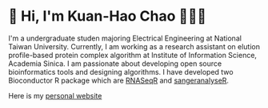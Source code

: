 # 👋 Hi, I'm Kuan-Hao Chao 👨🏽‍💻️

I'm a undergraduate studen majoring Electrical Engineering at National Taiwan University. Currently, I am working as a research assistant on elution profile-based protein complex algorithm at
Institute of Information Science, Academia Sinica. I am passionate about developing open source bioinformatics tools and designing algorithms. I have developed two Bioconductor R package which are [RNASeqR](https://www.bioconductor.org/packages/release/bioc/html/RNASeqR.html) and [sangeranalyseR](https://bioconductor.org/packages/devel/bioc/html/sangeranalyseR.html).

Here is my [personal website](https://kuanhao-chao.github.io)
